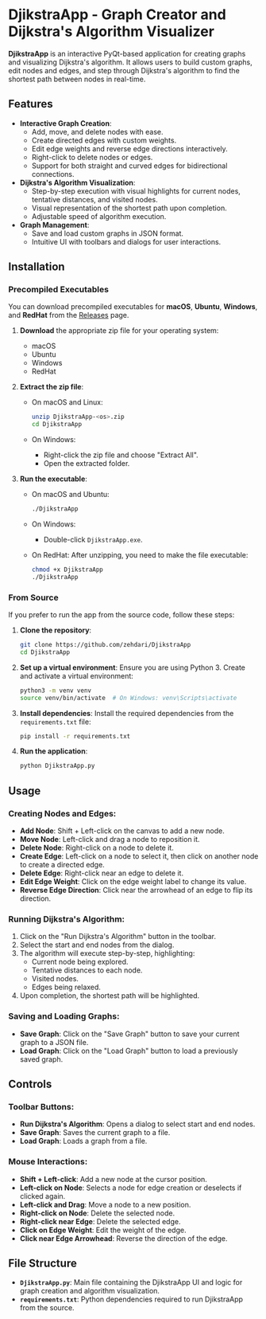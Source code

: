 
# DjikstraApp - Graph Creator and Dijkstra's Algorithm Visualizer

**DjikstraApp** is an interactive PyQt-based application for creating graphs and visualizing Dijkstra's algorithm. It allows users to build custom graphs, edit nodes and edges, and step through Dijkstra's algorithm to find the shortest path between nodes in real-time.

## Features

- **Interactive Graph Creation**:
  - Add, move, and delete nodes with ease.
  - Create directed edges with custom weights.
  - Edit edge weights and reverse edge directions interactively.
  - Right-click to delete nodes or edges.
  - Support for both straight and curved edges for bidirectional connections.
- **Dijkstra's Algorithm Visualization**:
  - Step-by-step execution with visual highlights for current nodes, tentative distances, and visited nodes.
  - Visual representation of the shortest path upon completion.
  - Adjustable speed of algorithm execution.
- **Graph Management**:
  - Save and load custom graphs in JSON format.
  - Intuitive UI with toolbars and dialogs for user interactions.

## Installation

### Precompiled Executables

You can download precompiled executables for **macOS**, **Ubuntu**, **Windows**, and **RedHat** from the [Releases](https://github.com/zehdari/DjikstraApp/releases) page.

1. **Download** the appropriate zip file for your operating system:
   - macOS
   - Ubuntu
   - Windows
   - RedHat

2. **Extract the zip file**:
   - On macOS and Linux:

     ```bash
     unzip DjikstraApp-<os>.zip
     cd DjikstraApp
     ```

   - On Windows:
     - Right-click the zip file and choose "Extract All".
     - Open the extracted folder.

3. **Run the executable**:
   - On macOS and Ubuntu:

     ```bash
     ./DjikstraApp
     ```

   - On Windows:
     - Double-click `DjikstraApp.exe`.
   - On RedHat:
     After unzipping, you need to make the file executable:

     ```bash
     chmod +x DjikstraApp
     ./DjikstraApp
     ```

### From Source

If you prefer to run the app from the source code, follow these steps:

1. **Clone the repository**:

   ```bash
   git clone https://github.com/zehdari/DjikstraApp
   cd DjikstraApp
   ```

2. **Set up a virtual environment**:
   Ensure you are using Python 3. Create and activate a virtual environment:

   ```bash
   python3 -m venv venv
   source venv/bin/activate  # On Windows: venv\Scripts\activate
   ```

3. **Install dependencies**:
   Install the required dependencies from the `requirements.txt` file:

   ```bash
   pip install -r requirements.txt
   ```

4. **Run the application**:

   ```bash
   python DjikstraApp.py
   ```

## Usage

### Creating Nodes and Edges:

- **Add Node**: Shift + Left-click on the canvas to add a new node.
- **Move Node**: Left-click and drag a node to reposition it.
- **Delete Node**: Right-click on a node to delete it.
- **Create Edge**: Left-click on a node to select it, then click on another node to create a directed edge.
- **Delete Edge**: Right-click near an edge to delete it.
- **Edit Edge Weight**: Click on the edge weight label to change its value.
- **Reverse Edge Direction**: Click near the arrowhead of an edge to flip its direction.

### Running Dijkstra's Algorithm:

1. Click on the "Run Dijkstra's Algorithm" button in the toolbar.
2. Select the start and end nodes from the dialog.
3. The algorithm will execute step-by-step, highlighting:
   - Current node being explored.
   - Tentative distances to each node.
   - Visited nodes.
   - Edges being relaxed.
4. Upon completion, the shortest path will be highlighted.

### Saving and Loading Graphs:

- **Save Graph**: Click on the "Save Graph" button to save your current graph to a JSON file.
- **Load Graph**: Click on the "Load Graph" button to load a previously saved graph.

## Controls

### Toolbar Buttons:

- **Run Dijkstra's Algorithm**: Opens a dialog to select start and end nodes.
- **Save Graph**: Saves the current graph to a file.
- **Load Graph**: Loads a graph from a file.

### Mouse Interactions:

- **Shift + Left-click**: Add a new node at the cursor position.
- **Left-click on Node**: Selects a node for edge creation or deselects if clicked again.
- **Left-click and Drag**: Move a node to a new position.
- **Right-click on Node**: Delete the selected node.
- **Right-click near Edge**: Delete the selected edge.
- **Click on Edge Weight**: Edit the weight of the edge.
- **Click near Edge Arrowhead**: Reverse the direction of the edge.

## File Structure

- **`DjikstraApp.py`**: Main file containing the DjikstraApp UI and logic for graph creation and algorithm visualization.
- **`requirements.txt`**: Python dependencies required to run DjikstraApp from the source.
